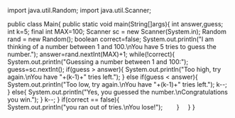 import java.util.Random;
import java.util.Scanner;

public class Main{
    public static void main(String[]args){
        int answer,guess;
        int k=5;
        final int MAX=100;
        Scanner sc = new Scanner(System.in);
        Random rand = new Random();
        boolean correct=false;
        System.out.println("I am thinking of a number between 1 and 100.\nYou have 5 tries to guess the number.");
        answer=rand.nextInt(MAX)+1;
        while(!correct){
            System.out.println("Guessing a number between 1 and 100:");
            guess=sc.nextInt();
            if(guess > answer){
                System.out.println("Too high, try again.\nYou have "+(k-1)+" tries left.");
            }
            else if(guess < answer){
                System.out.println("Too low, try again.\nYou have "+(k-1)+" tries left.");
                k--;
            }
            else{
                System.out.println("Yes, you guessed the number.\nCongratulations you win.");
            }
            k--;
        }
        if(correct == false){    
        System.out.println("you ran out of tries.\nYou lose!");
        }
    }
}
